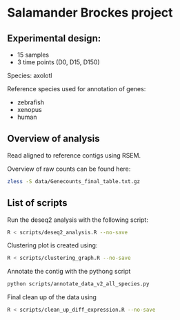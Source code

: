 # Salamander Brockes project

## Experimental design:

* 15 samples
* 3 time points (D0, D15, D150)


Species: axolotl

Reference species used for annotation of genes:
* zebrafish
* xenopus
* human


## Overview of analysis

Read aligned to reference contigs using RSEM.

Overview of raw counts can be found here:
~~~~bash
zless -S data/Genecounts_final_table.txt.gz 
~~~~




## List of scripts

Run the deseq2 analysis with the following script:
~~~~bash
R < scripts/deseq2_analysis.R --no-save
~~~~


Clustering plot is created using:
~~~~bash
R < scripts/clustering_graph.R --no-save
~~~~

Annotate the contig with the pythong script
~~~~bash
python scripts/annotate_data_v2_all_species.py
~~~~

Final clean up of the data using
~~~~bash
R < scripts/clean_up_diff_expression.R --no-save
~~~~